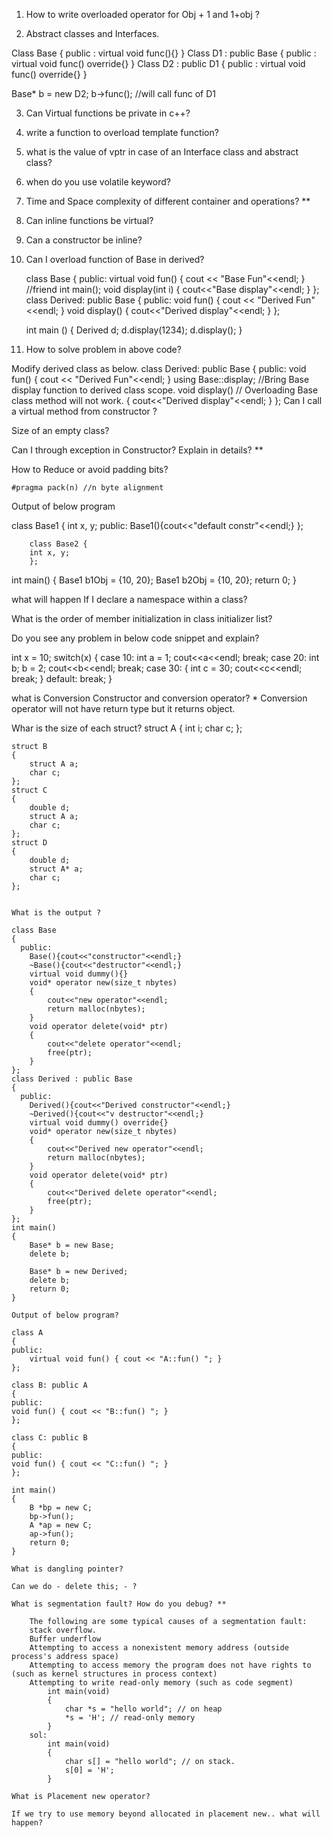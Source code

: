  1. How to write overloaded operator for Obj + 1 and 1+obj ?
  
 2. Abstract classes and Interfaces.
  
  Class Base
  {
  public :
	virtual void func(){}
  }
  Class D1 : public Base
  {
  public :
	virtual void func() override{}
  }
  Class D2 : public D1
  {
  public :
	virtual void func() override{}
  }
  
  Base* b = new D2;
  b->func(); //will call func of D1

  3. Can Virtual functions be private in c++?
  4. write a function to overload template function?
  5. what is the value of vptr in case of an Interface class and abstract class?
  6. when do you use volatile keyword?
  7. Time and Space complexity of different container and operations? **
  8. Can inline functions be virtual?
  9. Can a constructor be inline?
  10. Can I overload function of Base in derived?
     
	  class Base {
		public:
			virtual void fun() { cout << "Base Fun"<<endl; }
		//friend int main();
			void display(int i)
			{
				cout<<"Base display"<<endl;
			}
		};
		class Derived: public Base {
		public:
			void fun() { cout << "Derived Fun"<<endl; }
			void display()
			{
				cout<<"Derived display"<<endl;
			}
		};

		int main ()
		{
			Derived d;
			d.display(1234);
			d.display();
		}
  
  11. How to solve problem in above code?

  Modify derived class as below.
	class Derived: public Base {
		public:
			void fun() { cout << "Derived Fun"<<endl; }
			using Base::display; //Bring Base display function to derived class scope.
			void display() // Overloading Base class method will not work.
			{
				cout<<"Derived display"<<endl;
			}
		};
  Can I call a virtual method from constructor ?
  
  Size of an empty class?
  
  Can I through exception in Constructor? Explain in details? **
  
  How to Reduce or avoid padding bits?
  
	#pragma pack(n) //n byte alignment

  
  Output of below program 
  
  class Base1 {
		int x, y;
		public:
			Base1(){cout<<"default constr"<<endl;}
		};
		
		class Base2 {
		int x, y;
		};
  
  int main()
  {
	Base1 b1Obj = {10, 20};
	Base1 b2Obj = {10, 20};
	return 0;
  }
  
  what will happen If I declare a namespace within a class?
  
  What is the order of member initialization in class initializer list?
  
  Do you see any problem in below code snippet and explain?
  
  
  int x = 10;
  switch(x)
  {
	case 10:
		int a = 1;
		cout<<a<<endl;
		break;
	case 20:
		int b;
		b = 2;
		cout<<b<<endl;
		break;
	case 30:
		{
			int c = 30;
			cout<<c<<endl;
			break;
		}
	default:
		break;
  }
  
  what is Conversion Constructor and conversion operator?
	* Conversion operator will not have return type but it returns object.
	
  Whar is the size of each struct?
	struct A
	{
		int i;
		char c;
	};

	struct B
	{
		struct A a;
		char c;
	};
	struct C
	{
		double d;
		struct A a;
		char c;
	};
	struct D
	{
		double d;
		struct A* a;
		char c;
	};
	
	
	What is the output ?
	
	class Base
	{
	  public:
		Base(){cout<<"constructor"<<endl;}
		~Base(){cout<<"destructor"<<endl;}
		virtual void dummy(){}
		void* operator new(size_t nbytes)
		{
			cout<<"new operator"<<endl;
			return malloc(nbytes);
		}
		void operator delete(void* ptr)
		{
			cout<<"delete operator"<<endl;
			free(ptr);
		}
	};
	class Derived : public Base
	{
	  public:
		Derived(){cout<<"Derived constructor"<<endl;}
		~Derived(){cout<<"v destructor"<<endl;}
		virtual void dummy() override{}
		void* operator new(size_t nbytes)
		{
			cout<<"Derived new operator"<<endl;
			return malloc(nbytes);
		}
		void operator delete(void* ptr)
		{
			cout<<"Derived delete operator"<<endl;
			free(ptr);
		}
	};
	int main()
	{
		Base* b = new Base;
		delete b;
		
		Base* b = new Derived;
		delete b;
		return 0;
	}
	
	Output of below program?
	
	class A
	{
	public:
		virtual void fun() { cout << "A::fun() "; }
	};

	class B: public A
	{
	public:
	void fun() { cout << "B::fun() "; }
	};

	class C: public B
	{
	public:
	void fun() { cout << "C::fun() "; }
	};

	int main()
	{
		B *bp = new C;
		bp->fun();
		A *ap = new C;
		ap->fun();
		return 0;
	}
		
	What is dangling pointer?
	
	Can we do - delete this; - ?
	
	What is segmentation fault? How do you debug? **
	
		The following are some typical causes of a segmentation fault:
		stack overflow.
		Buffer underflow
		Attempting to access a nonexistent memory address (outside process's address space)
		Attempting to access memory the program does not have rights to (such as kernel structures in process context)
		Attempting to write read-only memory (such as code segment)
			int main(void)
			{
				char *s = "hello world"; // on heap
				*s = 'H'; // read-only memory
			}
		sol: 
			int main(void)
			{
				char s[] = "hello world"; // on stack.
				s[0] = 'H';
			}
	
	What is Placement new operator?
	
	If we try to use memory beyond allocated in placement new.. what will happen?
	
	
  
  
  
  